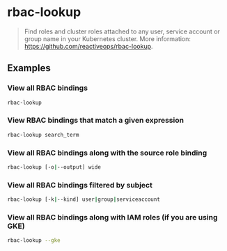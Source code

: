# rbac-lookup

> Find roles and cluster roles attached to any user, service account or group name in your Kubernetes cluster. More information: <https://github.com/reactiveops/rbac-lookup>.

## Examples

### View all RBAC bindings

```bash
rbac-lookup
```

### View RBAC bindings that match a given expression

```bash
rbac-lookup search_term
```

### View all RBAC bindings along with the source role binding

```bash
rbac-lookup [-o|--output] wide
```

### View all RBAC bindings filtered by subject

```bash
rbac-lookup [-k|--kind] user|group|serviceaccount
```

### View all RBAC bindings along with IAM roles (if you are using GKE)

```bash
rbac-lookup --gke
```

